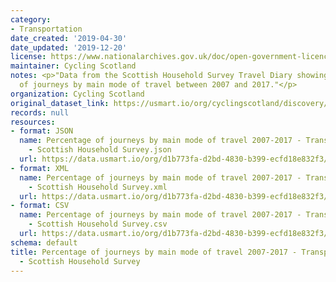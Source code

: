 ```yaml
---
category:
- Transportation
date_created: '2019-04-30'
date_updated: '2019-12-20'
license: https://www.nationalarchives.gov.uk/doc/open-government-licence/version/3/
maintainer: Cycling Scotland
notes: <p>"Data from the Scottish Household Survey Travel Diary showing percentage
  of journeys by main mode of travel between 2007 and 2017."</p>
organization: Cycling Scotland
original_dataset_link: https://usmart.io/org/cyclingscotland/discovery/discovery-view-detail/43ea90d9-39d4-44a6-bb44-b83a6955f6ab
records: null
resources:
- format: JSON
  name: Percentage of journeys by main mode of travel 2007-2017 - Transport and Travel
    - Scottish Household Survey.json
  url: https://data.usmart.io/org/d1b773fa-d2bd-4830-b399-ecfd18e832f3/resource?resourceGUID=febbc0b9-e30b-4743-9d62-77b029c696dd
- format: XML
  name: Percentage of journeys by main mode of travel 2007-2017 - Transport and Travel
    - Scottish Household Survey.xml
  url: https://data.usmart.io/org/d1b773fa-d2bd-4830-b399-ecfd18e832f3/resource?resourceGUID=48559fa7-126e-4d5a-9f5f-4ded9ca4d30f
- format: CSV
  name: Percentage of journeys by main mode of travel 2007-2017 - Transport and Travel
    - Scottish Household Survey.csv
  url: https://data.usmart.io/org/d1b773fa-d2bd-4830-b399-ecfd18e832f3/resource?resourceGUID=1e4e42a2-e891-4595-bbe7-043491118569
schema: default
title: Percentage of journeys by main mode of travel 2007-2017 - Transport and Travel
  - Scottish Household Survey
---
```

